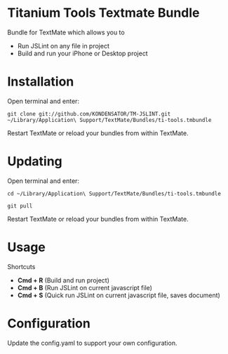 Titanium Tools Textmate Bundle
==============================

Bundle for TextMate which allows you to 

* Run JSLint on any file in project
* Build and run your iPhone or Desktop project

Installation
============

Open terminal and enter:

`git clone git://github.com/KONDENSATOR/TM-JSLINT.git ~/Library/Application\ Support/TextMate/Bundles/ti-tools.tmbundle`

Restart TextMate or reload your bundles from within TextMate.

Updating
========

Open terminal and enter:

`cd ~/Library/Application\ Support/TextMate/Bundles/ti-tools.tmbundle`

`git pull`

Restart TextMate or reload your bundles from within TextMate.

Usage
=====

Shortcuts

 * **Cmd + R** (Build and run project)
 * **Cmd + B** (Run JSLint on current javascript file)
 * **Cmd + S** (Quick run JSLint on current javascript file, saves document)

Configuration
=============

Update the config.yaml to support your own configuration.
